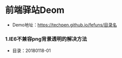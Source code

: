 # 前端驿站Deom
+ Demo地址：https://techpen.github.io/fefuns/目录名
### 1.IE6不兼容png背景透明的解决方法
+ 目录：20180118-01

